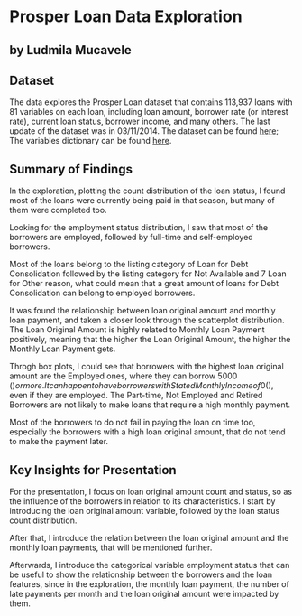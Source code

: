 # Prosper Loan Data Exploration
## by Ludmila Mucavele


## Dataset

The data explores the Prosper Loan dataset that contains 113,937 loans with 81 variables on each loan, 
including loan amount, borrower rate (or interest rate), current loan status, borrower income, 
and many others. The last update of the dataset was in 03/11/2014.
The dataset can be found [here](https://s3.amazonaws.com/udacity-hosted-downloads/ud651/prosperLoanData.csv);
The variables dictionary can be found [here](https://docs.google.com/spreadsheets/d/1gDyi_L4UvIrLTEC6Wri5nbaMmkGmLQBk-Yx3z0XDEtI/edit#gid=0).


## Summary of Findings

In the exploration, plotting the count distribution of the loan status, I found most of the loans were 
currently being paid in that season, but many of them were completed too. 

Looking for the employment status distribution, I saw that most of the borrowers are employed, followed 
by full-time and self-employed borrowers. 

Most of the loans belong to the listing category of Loan for Debt Consolidation followed by the listing 
category for Not Available and 7 Loan for Other reason, what could mean that a great amount of loans for
Debt Consolidation can belong to employed borrowers.

It was found the relationship between loan original amount and monthly loan payment, and taken a closer look 
through the scatterplot distribution. The Loan Original Amount is highly related to Monthly Loan Payment 
positively, meaning that the higher the Loan Original Amount, the higher the Monthly Loan Payment gets.

Throgh box plots, I could see that borrowers with the highest loan original amount are the Employed ones, 
where they can borrow 5000 ($) or more. It can happen to have borrowers with Stated Monthly Income of 0 ($), 
even if they are employed. 
The Part-time, Not Employed and Retired Borrowers are not likely to make loans that require a high monthly payment.

Most of the borrowers to do not fail in paying the loan on time too, especially the borrowers with a high 
loan original amount, that do not tend to make the payment later.


## Key Insights for Presentation

For the presentation, I focus on loan original amount count and status, so as the influence of the 
borrowers in relation to its characteristics. I start by introducing the
loan original amount variable, followed by the loan status count distribution.

After that, I introduce the relation between the loan original amount and the monthly loan payments, that will 
be mentioned further.

Afterwards, I introduce the categorical variable employment status that can be useful to show 
the relationship between the borrowers and the loan features, since in the exploration, the monthly loan payment, 
the number of late payments per month and the loan original amount were impacted by them.
